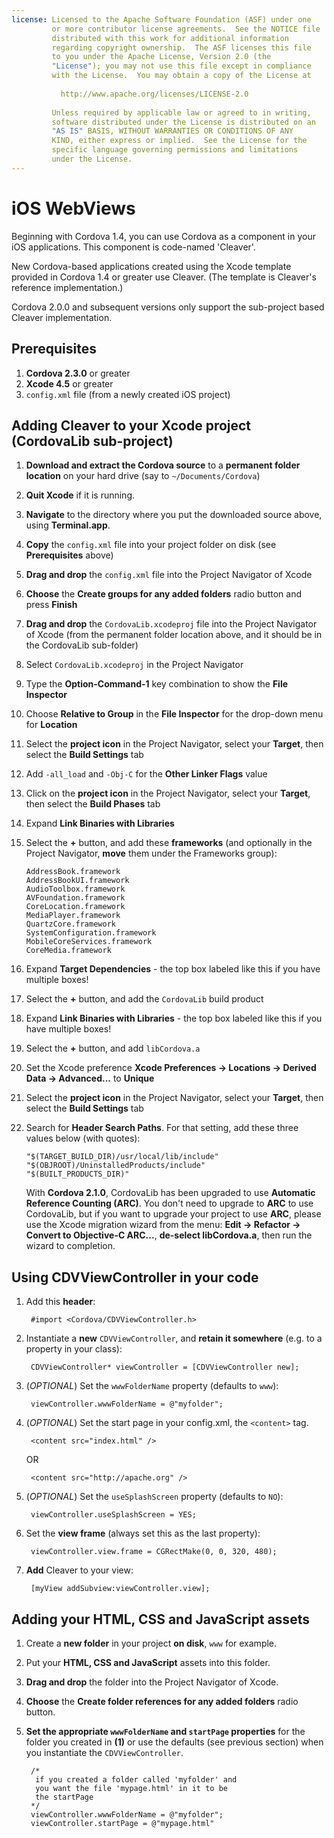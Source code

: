 ```yaml
---
license: Licensed to the Apache Software Foundation (ASF) under one
         or more contributor license agreements.  See the NOTICE file
         distributed with this work for additional information
         regarding copyright ownership.  The ASF licenses this file
         to you under the Apache License, Version 2.0 (the
         "License"); you may not use this file except in compliance
         with the License.  You may obtain a copy of the License at
         
           http://www.apache.org/licenses/LICENSE-2.0
         
         Unless required by applicable law or agreed to in writing,
         software distributed under the License is distributed on an
         "AS IS" BASIS, WITHOUT WARRANTIES OR CONDITIONS OF ANY
         KIND, either express or implied.  See the License for the
         specific language governing permissions and limitations
         under the License.
---
```


# iOS WebViews

Beginning with Cordova 1.4, you can use Cordova as a component in your
iOS applications. This component is code-named 'Cleaver'.

New Cordova-based applications created using the Xcode template
provided in Cordova 1.4 or greater use Cleaver. (The template is
Cleaver's reference implementation.)

Cordova 2.0.0 and subsequent versions only support the sub-project
based Cleaver implementation.

## Prerequisites

1. **Cordova 2.3.0** or greater
2. **Xcode 4.5** or greater
3. `config.xml` file (from a newly created iOS project)

## Adding Cleaver to your Xcode project (CordovaLib sub-project)

1. **Download and extract the Cordova source** to a **permanent folder location** on your hard drive (say to `~/Documents/Cordova`)
2. **Quit Xcode** if it is running.
3. **Navigate** to the directory where you put the downloaded source above, using **Terminal.app**.
4. **Copy** the `config.xml` file into your project folder on disk (see **Prerequisites** above)
5. **Drag and drop** the `config.xml` file into the Project Navigator of Xcode
6. **Choose** the **Create groups for any added folders** radio button and press **Finish**
7. **Drag and drop** the `CordovaLib.xcodeproj` file into the Project Navigator of Xcode (from the permanent folder location above, and it should be in the CordovaLib sub-folder)
8. Select `CordovaLib.xcodeproj` in the Project Navigator
9. Type the **Option-Command-1** key combination to show the **File Inspector**
10. Choose **Relative to Group** in the **File Inspector** for the drop-down menu for **Location**
11. Select the **project icon** in the Project Navigator, select your **Target**, then select the **Build Settings** tab
12. Add `-all_load` and `-Obj-C` for the **Other Linker Flags** value
13. Click on the **project icon** in the Project Navigator, select your **Target**, then select the **Build Phases** tab
14. Expand **Link Binaries with Libraries**
15. Select the **+** button, and add these **frameworks** (and optionally in the Project Navigator, **move** them under the Frameworks group):

        AddressBook.framework
        AddressBookUI.framework
        AudioToolbox.framework
        AVFoundation.framework
        CoreLocation.framework
        MediaPlayer.framework
        QuartzCore.framework
        SystemConfiguration.framework
        MobileCoreServices.framework
        CoreMedia.framework

16. Expand **Target Dependencies** - the top box labeled like this if you have multiple boxes!
17. Select the **+** button, and add the `CordovaLib` build product
18. Expand **Link Binaries with Libraries** - the top box labeled like
    this if you have multiple boxes!
19. Select the **+** button, and add `libCordova.a`
20. Set the Xcode preference **Xcode Preferences &rarr; Locations &rarr; Derived Data &rarr; Advanced...** to **Unique**
21. Select the **project icon** in the Project Navigator, select your **Target**, then select the **Build Settings** tab
22. Search for **Header Search Paths**. For that setting, add these three values below (with quotes):

        "$(TARGET_BUILD_DIR)/usr/local/lib/include"        
        "$(OBJROOT)/UninstalledProducts/include"
        "$(BUILT_PRODUCTS_DIR)"

    With **Cordova 2.1.0**, CordovaLib has been upgraded to use **Automatic Reference Counting (ARC)**. You don't need to upgrade to **ARC** to use CordovaLib, but if you want to upgrade your project to use **ARC**, please use the Xcode migration wizard from the menu: **Edit &rarr; Refactor &rarr; Convert to Objective-C ARC...**, **de-select libCordova.a**, then run the wizard to completion.

## Using CDVViewController in your code

1. Add this **header**:

        #import <Cordova/CDVViewController.h>

2. Instantiate a **new** `CDVViewController`, and **retain it somewhere** (e.g. to a property in your class):

        CDVViewController* viewController = [CDVViewController new];

3. (_OPTIONAL_) Set the `wwwFolderName` property (defaults to `www`):

        viewController.wwwFolderName = @"myfolder";

4. (_OPTIONAL_) Set the start page in your config.xml, the `<content>` tag.

        <content src="index.html" />

    OR

        <content src="http://apache.org" />

5. (_OPTIONAL_) Set the `useSplashScreen` property (defaults to `NO`):

        viewController.useSplashScreen = YES;

6. Set the **view frame** (always set this as the last property):

        viewController.view.frame = CGRectMake(0, 0, 320, 480);

7. **Add** Cleaver to your view:

        [myView addSubview:viewController.view];

## Adding your HTML, CSS and JavaScript assets

1. Create a **new folder** in your project **on disk**, `www` for example.
2. Put your **HTML, CSS and JavaScript** assets into this folder.
3. **Drag and drop** the folder into the Project Navigator of Xcode.
4. **Choose** the **Create folder references for any added folders** radio button.
5. **Set the appropriate `wwwFolderName` and `startPage` properties** for the folder you created in **(1)** or use the defaults (see previous section) when you instantiate the `CDVViewController`.

        /*
         if you created a folder called 'myfolder' and
         you want the file 'mypage.html' in it to be
         the startPage
        */
        viewController.wwwFolderName = @"myfolder";
        viewController.startPage = @"mypage.html"

